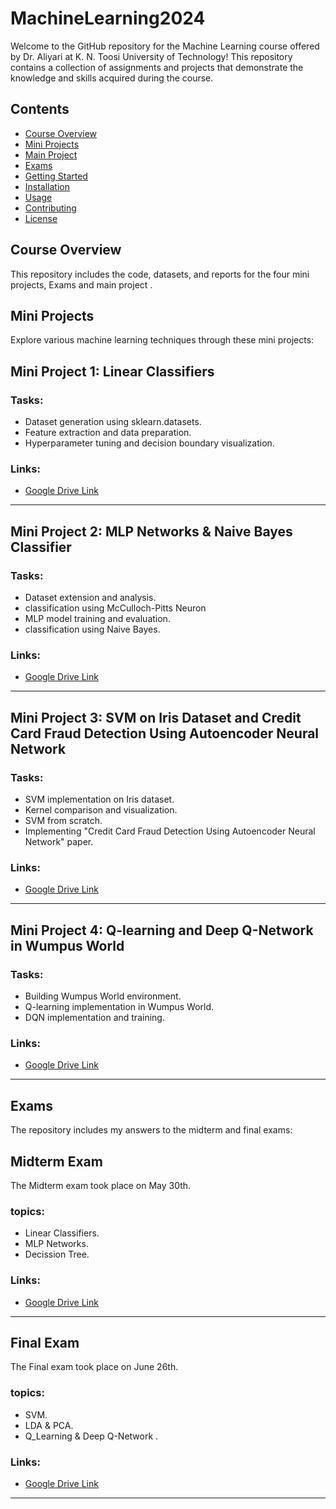 # MachineLearning2024
Welcome to the GitHub repository for the Machine Learning course offered by Dr. Aliyari at K. N. Toosi University of Technology! This repository contains a collection of assignments and projects that demonstrate the knowledge and skills acquired during the course.

## Contents
- [Course Overview](#course-overview)
- [Mini Projects](#mini-projects)
- [Main Project](#main-project)
- [Exams](#exams)
- [Getting Started](#getting-started)
- [Installation](#installation)
- [Usage](#usage)
- [Contributing](#contributing)
- [License](#license)

## Course Overview
This repository includes the code, datasets, and reports for the four mini projects, Exams and main project .
## Mini Projects
Explore various machine learning techniques through these mini projects:

## Mini Project 1: Linear Classifiers

### Tasks:
- Dataset generation using sklearn.datasets.
- Feature extraction and data preparation.
- Hyperparameter tuning and decision boundary visualization.

### Links:
- [Google Drive Link](https://drive.google.com/drive/folders/1J257gP6OFWAWBdwDVx3DuEpFa299DFbz?usp=sharing)

---

## Mini Project 2: MLP Networks & Naive Bayes Classifier

### Tasks:
- Dataset extension and analysis.
- classification using McCulloch-Pitts Neuron
- MLP model training and evaluation.
- classification using Naive Bayes.

### Links:
- [Google Drive Link](https://drive.google.com/drive/folders/1b5B582yp_CKuDpapPd8woH40hSIaU1yk?usp=sharing)

---

## Mini Project 3: SVM on Iris Dataset and Credit Card Fraud Detection Using Autoencoder Neural Network

### Tasks:
- SVM implementation on Iris dataset.
- Kernel comparison and visualization.
- SVM from scratch.
- Implementing "Credit Card Fraud Detection Using Autoencoder Neural Network" paper.

### Links:
- [Google Drive Link](https://drive.google.com/drive/folders/13AzvgDBKOHcyuoBS8h4MY1iZfFxWNsr9?usp=sharing)

---

## Mini Project 4: Q-learning and Deep Q-Network in Wumpus World

### Tasks:
- Building Wumpus World environment.
- Q-learning implementation in Wumpus World.
- DQN implementation and training.

### Links:
- [Google Drive Link](https://drive.google.com/drive/folders/1oFh5an35Q6h42DEsNA36EbEkoOJjOI_l?usp=sharing)

---

## Exams
The repository includes my answers to the midterm and final exams:

## Midterm Exam
The Midterm exam took place on May 30th.

### topics:
- Linear Classifiers.
- MLP Networks.
- Decission Tree.
  
### Links:
- [Google Drive Link](https://drive.google.com/drive/folders/1_P3-nvhOeYg_IHdjLAWpdWicf3BTGy_N?usp=sharing)

---
## Final Exam
The Final exam took place on June 26th.

### topics:
- SVM.
- LDA & PCA.
- Q_Learning & Deep Q-Network .
  
### Links:
- [Google Drive Link](https://drive.google.com/drive/folders/1Ot1itfRgFwJMES9MD5RBcutQCEaT26v-?usp=sharing)

---

